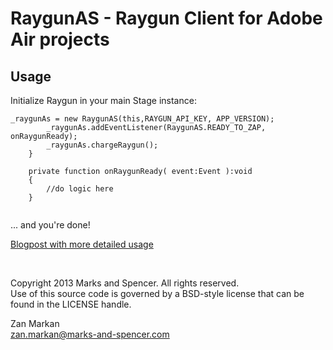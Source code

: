 RaygunAS - Raygun Client for Adobe Air projects
========

Usage
--------
Initialize Raygun in your main Stage instance:

```
_raygunAs = new RaygunAS(this,RAYGUN_API_KEY, APP_VERSION);
        _raygunAs.addEventListener(RaygunAS.READY_TO_ZAP, onRaygunReady);
        _raygunAs.chargeRaygun();
    }

    private function onRaygunReady( event:Event ):void
    {
        //do logic here
    }
    
```

... and you're done!

[Blogpost with more detailed usage](http://www.spacecowboyrocketcompany.com/blog/2014/02/08/raygunas-crash-reporting-for-adobe-air-apps/)


<br />

Copyright 2013 Marks and Spencer. All rights reserved.<br />
Use of this source code is governed by a BSD-style license that can be found in the LICENSE handle.

Zan Markan<br />
zan.markan@marks-and-spencer.com<br />


<br />
